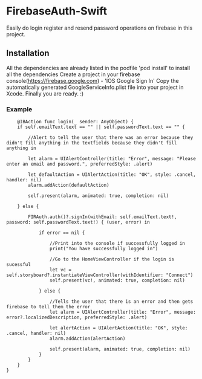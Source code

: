 # FirebaseAuth-Swift

Easily do login register and resend password operations on firebase in this project.

## Installation

All the dependencies are already listed in the podfile 'pod install' to install all the dependencies
Create a project in your firebase console(https://firebase.google.com) - 'IOS Google Sign In'
Copy the automatically generated GoogleServiceInfo.plist file into your project in Xcode. Finally you are ready. :)

### Example

        
        @IBAction func login(_ sender: AnyObject) {
        if self.emailText.text == "" || self.passwordText.text == "" {
            
            //Alert to tell the user that there was an error because they didn't fill anything in the textfields because they didn't fill anything in
            
            let alarm = UIAlertController(title: "Error", message: "Please enter an email and password.", preferredStyle: .alert)
            
            let defaultAction = UIAlertAction(title: "OK", style: .cancel, handler: nil)
            alarm.addAction(defaultAction)
            
            self.present(alarm, animated: true, completion: nil)
            
        } else {
            
            FIRAuth.auth()?.signIn(withEmail: self.emailText.text!, password: self.passwordText.text!) { (user, error) in
                
                if error == nil {
                    
                    //Print into the console if successfully logged in
                    print("You have successfully logged in")
                    
                    //Go to the HomeViewController if the login is sucessful
                    let vc = self.storyboard?.instantiateViewController(withIdentifier: "Connect")
                    self.present(vc!, animated: true, completion: nil)
                    
                } else {
                    
                    //Tells the user that there is an error and then gets firebase to tell them the error
                    let alarm = UIAlertController(title: "Error", message: error?.localizedDescription, preferredStyle: .alert)
                    
                    let alertAction = UIAlertAction(title: "OK", style: .cancel, handler: nil)
                    alarm.addAction(alertAction)
                    
                    self.present(alarm, animated: true, completion: nil)
                }
            }
        }
    }
    



